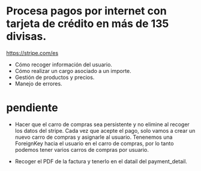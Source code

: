 # Procesa pagos por internet con tarjeta de crédito en más de 135 divisas.
https://stripe.com/es

- Cómo recoger información del usuario.
- Cómo realizar un cargo asociado a un importe.
- Gestión de productos y precios.
- Manejo de errores.


# pendiente

- Hacer que el carro de compras sea persistente y no elimine al recoger los datos del stripe. Cada vez que acepte el pago, solo vamos a crear un nuevo carro de compras y asignarle al usuario. Tenenemos una ForeignKey hacia el usuario en el carro de compras, por lo tanto podemos tener varios carros de compras por usuario.

- Recoger el PDF de la factura y tenerlo en el datail del payment_detail.
